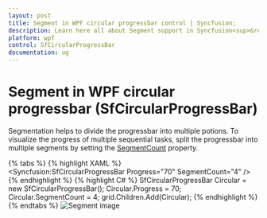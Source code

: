 ```yaml
---
layout: post
title: Segment in WPF circular progressbar control | Syncfusion;
description: Learn here all about Segment support in Syncfusion<sup>&reg;</sup>; WPF circular progressbar (SfCircularProgressBar) control and more.
platform: wpf
control: SfCircularProgressBar
documentation: ug
---
```

# Segment in WPF circular progressbar (SfCircularProgressBar)
Segmentation helps to divide the progressbar into multiple potions. To visualize the progress of multiple sequential tasks, split the progressbar into multiple segments by setting the [SegmentCount](https://help.syncfusion.com/cr/wpf/Syncfusion.UI.Xaml.ProgressBar.ProgressBarBase.html#Syncfusion_UI_Xaml_ProgressBar_ProgressBarBase_SegmentCountProperty) property.

{% tabs %}
{% highlight XAML %}      
<Syncfusion:SfCircularProgressBar Progress="70"  SegmentCount="4" />     
{% endhighlight %}
{% highlight C# %}
SfCircularProgressBar Circular = new SfCircularProgressBar();
 Circular.Progress = 70;
Circular.SegmentCount = 4;
grid.Children.Add(Circular);
{% endhighlight %}
{% endtabs %}
![Segment image](Segment_images/Segment.png)
